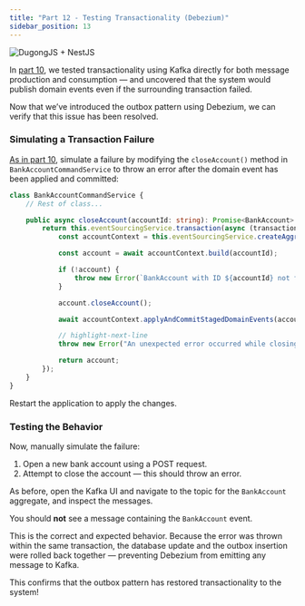 ```yaml
---
title: "Part 12 - Testing Transactionality (Debezium)"
sidebar_position: 13
---
```


![DugongJS + NestJS](/img/dugongjs_nestjs.png)

In [part 10](part_10.md), we tested transactionality using Kafka directly for both message production and consumption — and uncovered that the system would publish domain events even if the surrounding transaction failed.

Now that we’ve introduced the outbox pattern using Debezium, we can verify that this issue has been resolved.

### Simulating a Transaction Failure

[As in part 10](part_10.md#simulating-a-transaction-failure), simulate a failure by modifying the `closeAccount()` method in `BankAccountCommandService` to throw an error after the domain event has been applied and committed:

```typescript title="src/bank-account/application/command/bank-account.command.service.ts"
class BankAccountCommandService {
    // Rest of class...

    public async closeAccount(accountId: string): Promise<BankAccount> {
        return this.eventSourcingService.transaction(async (transaction) => {
            const accountContext = this.eventSourcingService.createAggregateContext(transaction, BankAccount);

            const account = await accountContext.build(accountId);

            if (!account) {
                throw new Error(`BankAccount with ID ${accountId} not found.`);
            }

            account.closeAccount();

            await accountContext.applyAndCommitStagedDomainEvents(account);

            // highlight-next-line
            throw new Error("An unexpected error occurred while closing the account.");

            return account;
        });
    }
}
```

Restart the application to apply the changes.

### Testing the Behavior

Now, manually simulate the failure:

1. Open a new bank account using a POST request.
2. Attempt to close the account — this should throw an error.

As before, open the Kafka UI and navigate to the topic for the `BankAccount` aggregate, and inspect the messages.

You should **not** see a message containing the `BankAccount` event.

This is the correct and expected behavior. Because the error was thrown within the same transaction, the database update and the outbox insertion were rolled back together — preventing Debezium from emitting any message to Kafka.

This confirms that the outbox pattern has restored transactionality to the system!
